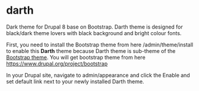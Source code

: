 # darth
Dark theme for Drupal 8 base on Bootstrap. Darth theme is designed for black/dark theme lovers with black background and bright colour fonts.

First, you need to install the Bootstrap theme from here /admin/theme/install to enable this <b>Darth</b> theme because Darth theme is sub-theme of the <a href="https://www.drupal.org/project/bootstrap">Bootstrap theme</a>. You will get bootstrap theme from here https://www.drupal.org/project/bootstrap

In your Drupal site, navigate to admin/appearance and click the Enable and set default link next to your newly installed Darth theme.

